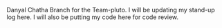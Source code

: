 Danyal Chatha Branch for the Team-pluto.
I will be updating my stand-up log here.
I will also be putting my code here for code review.
